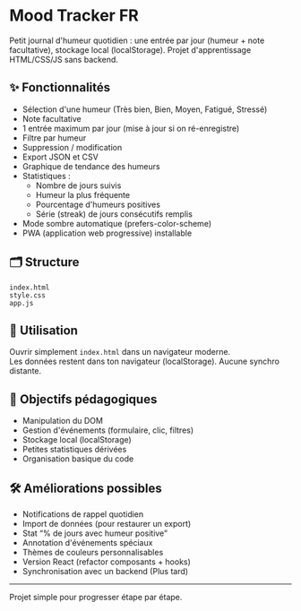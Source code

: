 # Mood Tracker FR

Petit journal d'humeur quotidien : une entrée par jour (humeur + note facultative), stockage local (localStorage). Projet d'apprentissage HTML/CSS/JS sans backend.

## ✨ Fonctionnalités
- Sélection d'une humeur (Très bien, Bien, Moyen, Fatigué, Stressé)
- Note facultative
- 1 entrée maximum par jour (mise à jour si on ré-enregistre)
- Filtre par humeur
- Suppression / modification
- Export JSON et CSV
- Graphique de tendance des humeurs
- Statistiques :
  - Nombre de jours suivis
  - Humeur la plus fréquente
  - Pourcentage d'humeurs positives
  - Série (streak) de jours consécutifs remplis
- Mode sombre automatique (prefers-color-scheme)
- PWA (application web progressive) installable

## 🗂 Structure
```
index.html
style.css
app.js
```

## 🚀 Utilisation
Ouvrir simplement `index.html` dans un navigateur moderne.  
Les données restent dans ton navigateur (localStorage). Aucune synchro distante.

## 🧠 Objectifs pédagogiques
- Manipulation du DOM
- Gestion d'événements (formulaire, clic, filtres)
- Stockage local (localStorage)
- Petites statistiques dérivées
- Organisation basique du code

## 🛠 Améliorations possibles
- Notifications de rappel quotidien
- Import de données (pour restaurer un export)
- Stat “% de jours avec humeur positive”
- Annotation d'événements spéciaux
- Thèmes de couleurs personnalisables
- Version React (refactor composants + hooks)
- Synchronisation avec un backend (Plus tard)

---
Projet simple pour progresser étape par étape.